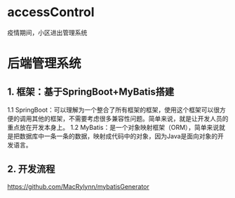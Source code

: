# accessControl
疫情期间，小区进出管理系统

# 后端管理系统
## 1. 框架：基于SpringBoot+MyBatis搭建
 1.1 SpringBoot：可以理解为一个整合了所有框架的框架，使用这个框架可以很方便的调用其他的框架，不需要考虑很多兼容性问题。简单来说，就是让开发人员的重点放在开发本身上。
 1.2 MyBatis：是一个对象映射框架（ORM），简单来说就是把数据库中一条一条的数据，映射成代码中的对象，因为Java是面向对象的开发语言。
## 2. 开发流程
https://github.com/MacRylynn/mybatisGenerator
